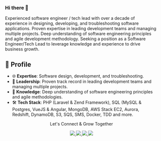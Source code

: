 ### Hi there 👋

Experienced software engineer / tech lead with over a decade of experience in designing, developing, and troubleshooting software applications. Proven expertise in leading development teams and managing multiple projects. Deep understanding of software engineering principles and agile development methodology. Seeking a position as a Software Engineer/Tech Lead to leverage knowledge and experience to drive business growth.

## 🌟 Profile

- 🌐 **Expertise**: Software design, development, and troubleshooting.
- 🚀 **Leadership**: Proven track record in leading development teams and managing multiple projects.
- 🧠 **Knowledge**: Deep understanding of software engineering principles and agile methodologies.
- 🛠 **Tech Stack**: PHP (Laravel & Zend Framework), SQL (MySQL & Postgres, VueJS & Angular, MongoDB, AWS Stack EC2, Aurora, Redshift, DynamoDB, S3, SQS, SMS, Docker, TDD and more.

<div align="center">
<p align="center">Let's Connect & Grow Together </p>

<a href="https://www.linkedin.com/in/cleytonbonamigo/" target="_blank">
    <img src="https://img.shields.io/badge/linkedin-%230077B5.svg?&style=for-the-badge&logo=linkedin&logoColor=white" />
</a>

<a href="mailto:cleytonbonamigo@gmail.com" target="_blank">
    <img src="https://img.shields.io/badge/Gmail-BF211D?style=for-the-badge&logo=Google&logoColor=white" />
</a>

<a href="https://www.instagram.com/CleytonBonamigo/" target="_blank">
    <img src="https://img.shields.io/badge/Instagram-E4405F?style=for-the-badge&logo=instagram&logoColor=white" />
</a>

<a href="https://www.twitter.com/CleytonBonamigo/" target="_blank">
    <img src="https://img.shields.io/badge/Twitter-1DA1F2?style=for-the-badge&logo=twitter&logoColor=white" />
</a>

</div>

<!--
**CleytonBonamigo/CleytonBonamigo** is a ✨ _special_ ✨ repository because its `README.md` (this file) appears on your GitHub profile.

Here are some ideas to get you started:

- 🔭 I’m currently working on ...
- 🌱 I’m currently learning ...
- 👯 I’m looking to collaborate on ...
- 🤔 I’m looking for help with ...
- 💬 Ask me about ...
- 📫 How to reach me: ...
- 😄 Pronouns: ...
- ⚡ Fun fact: ...
-->
